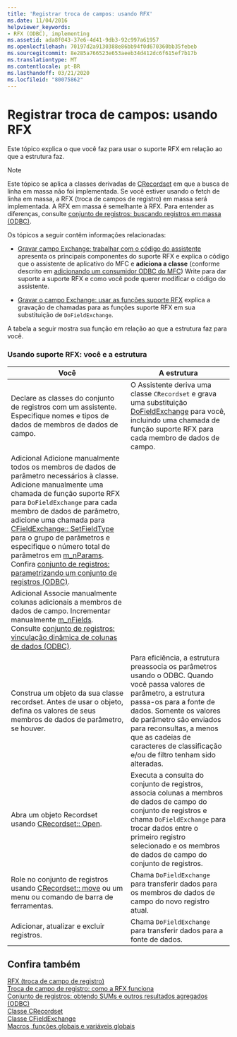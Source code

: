 ```yaml
---
title: 'Registrar troca de campos: usando RFX'
ms.date: 11/04/2016
helpviewer_keywords:
- RFX (ODBC), implementing
ms.assetid: ada8f043-37e6-4d41-9db3-92c997a61957
ms.openlocfilehash: 70197d2a9130388e86bb94f0d670360bb35febeb
ms.sourcegitcommit: 8e285a766523e653aeeb34d412dc6f615ef7b17b
ms.translationtype: MT
ms.contentlocale: pt-BR
ms.lasthandoff: 03/21/2020
ms.locfileid: "80075862"
---
```

# <a name="record-field-exchange-using-rfx"></a>Registrar troca de campos: usando RFX

Este tópico explica o que você faz para usar o suporte RFX em relação ao que a estrutura faz.

> [!NOTE]
>  Este tópico se aplica a classes derivadas de [CRecordset](../../mfc/reference/crecordset-class.md) em que a busca de linha em massa não foi implementada. Se você estiver usando o fetch de linha em massa, a RFX (troca de campos de registro) em massa será implementada. A RFX em massa é semelhante à RFX. Para entender as diferenças, consulte [conjunto de registros: buscando registros em massa (ODBC)](../../data/odbc/recordset-fetching-records-in-bulk-odbc.md).

Os tópicos a seguir contêm informações relacionadas:

- [Gravar campo Exchange: trabalhar com o código do assistente](../../data/odbc/record-field-exchange-working-with-the-wizard-code.md) apresenta os principais componentes do suporte RFX e explica o código que o assistente de aplicativo do MFC e **adiciona a classe** (conforme descrito em [adicionando um consumidor ODBC do MFC](../../mfc/reference/adding-an-mfc-odbc-consumer.md)) Write para dar suporte a suporte RFX e como você pode querer modificar o código do assistente.

- [Gravar o campo Exchange: usar as funções suporte RFX](../../data/odbc/record-field-exchange-using-the-rfx-functions.md) explica a gravação de chamadas para as funções suporte RFX em sua substituição de `DoFieldExchange`.

A tabela a seguir mostra sua função em relação ao que a estrutura faz para você.

### <a name="using-rfx-you-and-the-framework"></a>Usando suporte RFX: você e a estrutura

|Você|A estrutura|
|---------|-------------------|
|Declare as classes do conjunto de registros com um assistente. Especifique nomes e tipos de dados de membros de dados de campo.|O Assistente deriva uma classe `CRecordset` e grava uma substituição [DoFieldExchange](../../mfc/reference/crecordset-class.md#dofieldexchange) para você, incluindo uma chamada de função suporte RFX para cada membro de dados de campo.|
|Adicional Adicione manualmente todos os membros de dados de parâmetro necessários à classe. Adicione manualmente uma chamada de função suporte RFX para `DoFieldExchange` para cada membro de dados de parâmetro, adicione uma chamada para [CFieldExchange:: SetFieldType](../../mfc/reference/cfieldexchange-class.md#setfieldtype) para o grupo de parâmetros e especifique o número total de parâmetros em [m_nParams](../../mfc/reference/crecordset-class.md#m_nparams). Confira [conjunto de registros: parametrizando um conjunto de registros (ODBC)](../../data/odbc/recordset-parameterizing-a-recordset-odbc.md).||
|Adicional Associe manualmente colunas adicionais a membros de dados de campo. Incrementar manualmente [m_nFields](../../mfc/reference/crecordset-class.md#m_nfields). Consulte [conjunto de registros: vinculação dinâmica de colunas de dados (ODBC)](../../data/odbc/recordset-dynamically-binding-data-columns-odbc.md).||
|Construa um objeto da sua classe recordset. Antes de usar o objeto, defina os valores de seus membros de dados de parâmetro, se houver.|Para eficiência, a estrutura preassocia os parâmetros usando o ODBC. Quando você passa valores de parâmetro, a estrutura passa-os para a fonte de dados. Somente os valores de parâmetro são enviados para reconsultas, a menos que as cadeias de caracteres de classificação e/ou de filtro tenham sido alteradas.|
|Abra um objeto Recordset usando [CRecordset:: Open](../../mfc/reference/crecordset-class.md#open).|Executa a consulta do conjunto de registros, associa colunas a membros de dados de campo do conjunto de registros e chama `DoFieldExchange` para trocar dados entre o primeiro registro selecionado e os membros de dados de campo do conjunto de registros.|
|Role no conjunto de registros usando [CRecordset:: move](../../mfc/reference/crecordset-class.md#move) ou um menu ou comando de barra de ferramentas.|Chama `DoFieldExchange` para transferir dados para os membros de dados de campo do novo registro atual.|
|Adicionar, atualizar e excluir registros.|Chama `DoFieldExchange` para transferir dados para a fonte de dados.|

## <a name="see-also"></a>Confira também

[RFX (troca de campo de registro)](../../data/odbc/record-field-exchange-rfx.md)<br/>
[Troca de campo de registro: como a RFX funciona](../../data/odbc/record-field-exchange-how-rfx-works.md)<br/>
[Conjunto de registros: obtendo SUMs e outros resultados agregados (ODBC)](../../data/odbc/recordset-obtaining-sums-and-other-aggregate-results-odbc.md)<br/>
[Classe CRecordset](../../mfc/reference/crecordset-class.md)<br/>
[Classe CFieldExchange](../../mfc/reference/cfieldexchange-class.md)<br/>
[Macros, funções globais e variáveis globais](../../mfc/reference/mfc-macros-and-globals.md)
